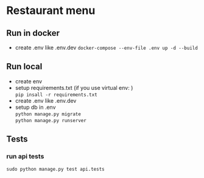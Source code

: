 # Restaurant menu

## Run in docker

* create .env like .env.dev 
```docker-compose --env-file .env up -d --build ```

## Run local 

* create env 
* setup requirements.txt  (if you use virtual env: )  
``` pip insall -r requirements.txt ```
* create .env like .env.dev 
* setup db in .env   
``` python manage.py migrate ```  
``` python manage.py runserver ```


## Tests

### run api tests 

```sudo python manage.py test api.tests```
